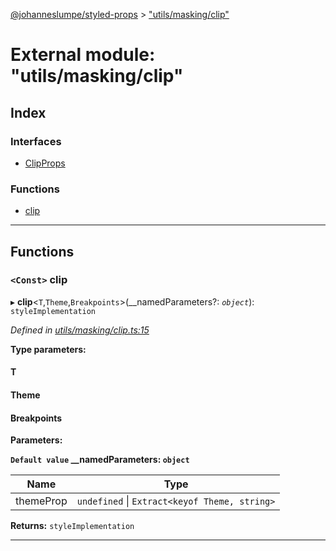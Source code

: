 [@johanneslumpe/styled-props](../README.md) > ["utils/masking/clip"](../modules/_utils_masking_clip_.md)

# External module: "utils/masking/clip"

## Index

### Interfaces

* [ClipProps](../interfaces/_utils_masking_clip_.clipprops.md)

### Functions

* [clip](_utils_masking_clip_.md#clip)

---

## Functions

<a id="clip"></a>

### `<Const>` clip

▸ **clip**<`T`,`Theme`,`Breakpoints`>(__namedParameters?: *`object`*): `styleImplementation`

*Defined in [utils/masking/clip.ts:15](https://github.com/johanneslumpe/styled-props/blob/8e709f1/src/utils/masking/clip.ts#L15)*

**Type parameters:**

#### T 
#### Theme 
#### Breakpoints 
**Parameters:**

**`Default value` __namedParameters: `object`**

| Name | Type |
| ------ | ------ |
| themeProp | `undefined` \| `Extract<keyof Theme, string>` |

**Returns:** `styleImplementation`

___

